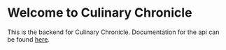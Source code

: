 # Welcome to Culinary Chronicle

This is the backend for Culinary Chronicle. Documentation for the api can be found [here](https://culinary-chronicle.onrender.com/api/).
